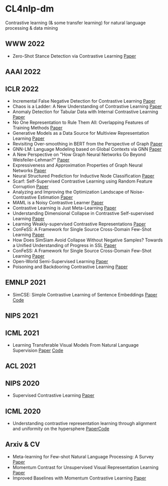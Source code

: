 # CL4nlp-dm
Contrastive learning (&amp; some transfer learning)  for natural language processing &amp; data mining

## WWW 2022
* Zero-Shot Stance Detection via Contrastive Learning [Paper](http://www.hitsz-hlt.com/paper/Zero-Shot-Stance-Detection-via-Contrastive-Learning-WWW2022.pdf)

## AAAI 2022

## ICLR 2022
* Incremental False Negative Detection for Contrastive Learning [Paper](https://openreview.net/pdf?id=dDjSKKA5TP1)
* Chaos is a Ladder: A New Understanding of Contrastive Learning [Paper](https://openreview.net/pdf?id=ECvgmYVyeUz)
* Anomaly Detection for Tabular Data with Internal Contrastive Learning [Paper](https://openreview.net/pdf?id=_hszZbt46bT)
* No One Representation to Rule Them All: Overlapping Features of Training Methods [Paper](https://openreview.net/pdf?id=BK-4qbGgIE3)
* Generative Models as a Data Source for Multiview Representation Learning [Paper](https://openreview.net/pdf?id=qhAeZjs7dCL)
* Revisiting Over-smoothing in BERT from the Perspective of Graph [Paper](https://openreview.net/pdf?id=dUV91uaXm3)
* GNN-LM: Language Modeling based on Global Contexts via GNN [Paper](https://openreview.net/pdf?id=BS49l-B5Bql)
* A New Perspective on "How Graph Neural Networks Go Beyond Weisfeiler-Lehman?" [Paper](https://openreview.net/pdf?id=uxgg9o7bI_3)
* Expressiveness and Approximation Properties of Graph Neural Networks [Paper](https://openreview.net/pdf?id=wIzUeM3TAU)
* Neural Structured Prediction for Inductive Node Classification [Paper](https://openreview.net/pdf?id=YWNAX0caEjI)
* Scarf: Self-Supervised Contrastive Learning using Random Feature Corruption [Paper](https://openreview.net/pdf?id=CuV_qYkmKb3)
* Analyzing and Improving the Optimization Landscape of Noise-Contrastive Estimation [Paper](https://openreview.net/pdf?id=eBS-3YiaIL-)
* MAML is a Noisy Contrastive Learner [Paper](https://openreview.net/pdf?id=LDAwu17QaJz)
* Contrastive Learning is Just Meta-Learning [Paper](https://openreview.net/pdf?id=gICys3ITSmj)
* Understanding Dimensional Collapse in Contrastive Self-supervised Learning [Paper](https://openreview.net/pdf?id=YevsQ05DEN7)
* Learning Weakly-supervised Contrastive Representations [Paper](https://openreview.net/pdf?id=MSwEFaztwkE)
* ConFeSS: A Framework for Single Source Cross-Domain Few-Shot Learning [Paper](https://openreview.net/pdf?id=zRJu6mU2BaE)
* How Does SimSiam Avoid Collapse Without Negative Samples? Towards a Unified Understanding of Progress in SSL  [Paper](https://openreview.net/pdf?id=bwq6O4Cwdl)
* ConFeSS: A Framework for Single Source Cross-Domain Few-Shot Learning [Paper](https://openreview.net/pdf?id=zRJu6mU2BaE)
* Open-World Semi-Supervised Learning [Paper](https://openreview.net/pdf?id=O-r8LOR-CCA)
* Poisoning and Backdooring Contrastive Learning [Paper](https://openreview.net/pdf?id=iC4UHbQ01Mp)


## EMNLP 2021
* SimCSE: Simple Contrastive Learning of Sentence Embeddings [Paper](https://arxiv.org/abs/2104.08821) [Code](https://github.com/princeton-nlp/SimCSE)

## NIPS 2021

## ICML 2021
* Learning Transferable Visual Models From Natural Language Supervision [Paper](http://proceedings.mlr.press/v139/radford21a/radford21a.pdf) [Code](https://github.com/openai/CLIP) 


## ACL 2021

## NIPS 2020
* Supervised Contrastive Learning [Paper](https://proceedings.neurips.cc/paper/2020/file/d89a66c7c80a29b1bdbab0f2a1a94af8-Paper.pdf)

## ICML 2020
* Understanding contrastive representation learning through alignment and uniformity on the hypersphere [Paper](http://proceedings.mlr.press/v119/wang20k.html)[Code](https://github.com/SsnL/align_uniform)

## Arxiv \& CV
* Meta-learning for Few-shot Natural Language Processing: A Survey [Paper](https://arxiv.org/abs/2007.09604)
* Momentum Contrast for Unsupervised Visual Representation Learning
[Paper](https://arxiv.org/pdf/1911.05722.pdf)
* Improved Baselines with Momentum Contrastive Learning [Paper](https://arxiv.org/pdf/2003.04297.pdf)

